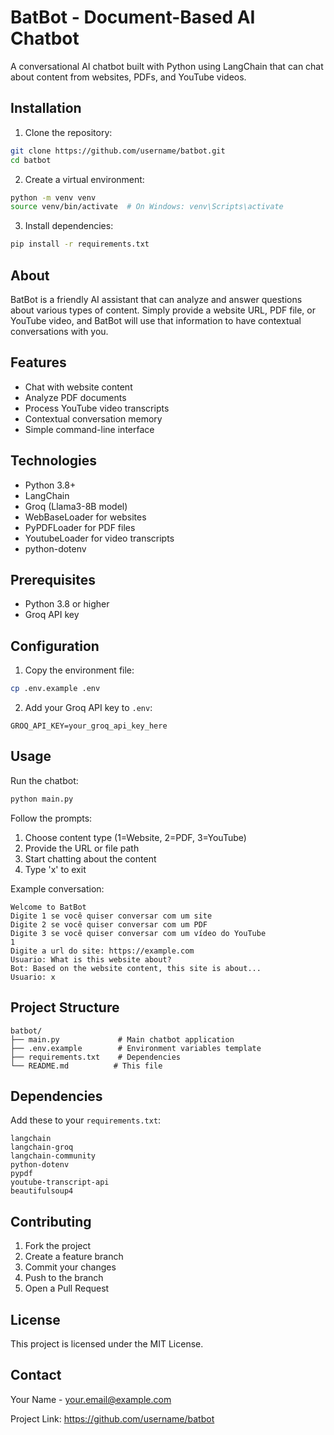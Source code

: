 # BatBot - Document-Based AI Chatbot

A conversational AI chatbot built with Python using LangChain that can chat about content from websites, PDFs, and YouTube videos.

## Installation

1. Clone the repository:
```bash
git clone https://github.com/username/batbot.git
cd batbot
```

2. Create a virtual environment:
```bash
python -m venv venv
source venv/bin/activate  # On Windows: venv\Scripts\activate
```

3. Install dependencies:
```bash
pip install -r requirements.txt
```

## About

BatBot is a friendly AI assistant that can analyze and answer questions about various types of content. Simply provide a website URL, PDF file, or YouTube video, and BatBot will use that information to have contextual conversations with you.

## Features

- Chat with website content
- Analyze PDF documents
- Process YouTube video transcripts
- Contextual conversation memory
- Simple command-line interface

## Technologies

- Python 3.8+
- LangChain
- Groq (Llama3-8B model)
- WebBaseLoader for websites
- PyPDFLoader for PDF files
- YoutubeLoader for video transcripts
- python-dotenv

## Prerequisites

- Python 3.8 or higher
- Groq API key

## Configuration

1. Copy the environment file:
```bash
cp .env.example .env
```

2. Add your Groq API key to `.env`:
```env
GROQ_API_KEY=your_groq_api_key_here
```

## Usage

Run the chatbot:
```bash
python main.py
```

Follow the prompts:
1. Choose content type (1=Website, 2=PDF, 3=YouTube)
2. Provide the URL or file path
3. Start chatting about the content
4. Type 'x' to exit

Example conversation:
```
Welcome to BatBot
Digite 1 se você quiser conversar com um site
Digite 2 se você quiser conversar com um PDF  
Digite 3 se você quiser conversar com um vídeo do YouTube
1
Digite a url do site: https://example.com
Usuario: What is this website about?
Bot: Based on the website content, this site is about...
Usuario: x
```

## Project Structure

```
batbot/
├── main.py             # Main chatbot application
├── .env.example        # Environment variables template
├── requirements.txt    # Dependencies
└── README.md          # This file
```

## Dependencies

Add these to your `requirements.txt`:
```
langchain
langchain-groq
langchain-community
python-dotenv
pypdf
youtube-transcript-api
beautifulsoup4
```

## Contributing

1. Fork the project
2. Create a feature branch
3. Commit your changes
4. Push to the branch
5. Open a Pull Request

## License

This project is licensed under the MIT License.

## Contact

Your Name - your.email@example.com

Project Link: https://github.com/username/batbot
